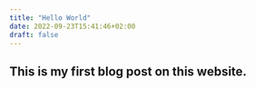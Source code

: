 ```yaml
---
title: "Hello World"
date: 2022-09-23T15:41:46+02:00
draft: false
---
```


## This is my first blog post on this website.